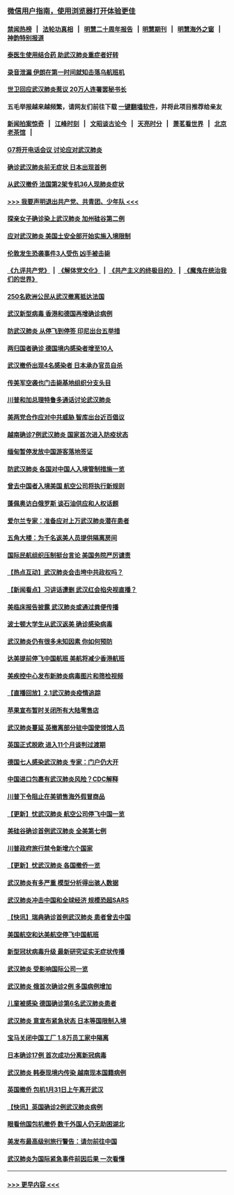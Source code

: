 ### [微信用户指南，使用浏览器打开体验更佳](https://github.com/gfw-breaker/banned-news1/blob/master/indexes/wechat-guide.md?t=0)
#### [禁闻热榜](热点新闻.md?t=0)  &nbsp;&nbsp;|&nbsp;&nbsp; [法轮功真相](https://github.com/gfw-breaker/truth/blob/master/README.md?t=0) &nbsp;&nbsp;|&nbsp;&nbsp; [明慧二十周年报告](https://github.com/gfw-breaker/mh-reports/blob/master/README.md?t=0) &nbsp;&nbsp;|&nbsp;&nbsp;[明慧期刊](https://github.com/gfw-breaker/mh-qikan) &nbsp;&nbsp;|&nbsp;&nbsp; [明慧海外之窗](https://github.com/gfw-breaker/mh-news/blob/master/README.md?t=0) &nbsp;&nbsp;|&nbsp;&nbsp; [神韵特别报道](https://github.com/gfw-breaker/mh-news/blob/master/shenyun.md?t=0)
#### [泰医生使用结合药 助武汉肺炎重症者好转](../pages/nsc418/n11842096.md?t=02040344) 
#### [录音泄漏 伊朗在第一时间就知击落乌航班机](../pages/nsc418/n11842002.md?t=02040344) 
#### [世卫回应武汉肺炎惹议 20万人连署罢秘书长](../pages/nsc418/n11841664.md?t=02040344) 
#### 五毛举报越来越频繁，请网友们前往下载 [一键翻墙软件](https://github.com/gfw-breaker/ssr-accounts)，并将此项目推荐给亲友
#### [新闻拍案惊奇](https://github.com/gfw-breaker/banned-news1/blob/master/pages/link4.md) &nbsp;&nbsp;|&nbsp;&nbsp; [江峰时刻](https://github.com/gfw-breaker/banned-news1/blob/master/pages/link4.md) &nbsp;&nbsp;|&nbsp;&nbsp; [文昭谈古论今](https://github.com/gfw-breaker/banned-news1/blob/master/pages/link4.md) &nbsp;&nbsp;|&nbsp;&nbsp; [天亮时分](https://github.com/gfw-breaker/banned-news1/blob/master/pages/link4.md) &nbsp;&nbsp;|&nbsp;&nbsp; [萧茗看世界](https://github.com/gfw-breaker/banned-news1/blob/master/pages/link4.md) &nbsp;&nbsp;|&nbsp;&nbsp; [北京老茶馆](https://github.com/gfw-breaker/banned-news1/blob/master/pages/link4.md) &nbsp;&nbsp;|&nbsp;&nbsp; 
#### [G7将开电话会议 讨论应对武汉肺炎](../pages/nsc418/n11841658.md?t=02040344) 
#### [确诊武汉肺炎前无症状 日本出现首例](../pages/nsc418/n11841567.md?t=02040344) 
#### [从武汉撤侨 法国第2架专机36人现肺炎症状](../pages/nsc418/n11841382.md?t=02040344) 
#### [>>> 我要声明退出共产党、共青团、少年队 <<<](https://github.com/begood0513/goodnews/blob/master/quit/letter.md) 
#### [探亲女子确诊染上武汉肺炎 加州硅谷第二例](../pages/nsc418/n11839784.md?t=02040344) 
#### [应对武汉肺炎 美国土安全部开始实施入境限制](../pages/nsc418/n11839729.md?t=02040344) 
#### [伦敦发生恐袭事件3人受伤 凶手被击毙](../pages/nsc418/n11839442.md?t=02040344) 
#### [《九评共产党》](https://github.com/begood0513/9ping.md/blob/master/README.md) &nbsp;|&nbsp; [《解体党文化》](../../../../jtdwh.md/blob/master/README.md)  &nbsp;|&nbsp; [《共产主义的终极目的》](../../../../gczydzjmd.md/blob/master/README.md) &nbsp;|&nbsp; [《魔鬼在统治我们的世界》](../../../../mgztzwmdsj.md/blob/master/README.md) 
#### [250名欧洲公民从武汉撤离抵达法国](../pages/nsc418/n11839438.md?t=02040344) 
#### [武汉新型病毒 香港和德国再增确诊病例](../pages/nsc418/n11839381.md?t=02040344) 
#### [防武汉肺炎 从停飞到停签 印尼出台五举措](../pages/nsc418/n11839282.md?t=02040344) 
#### [两归国者确诊 德国境内感染者增至10人](../pages/nsc418/n11839164.md?t=02040344) 
#### [武汉撤侨出现4名感染者 日本承办官员自杀](../pages/nsc418/n11839044.md?t=02040344) 
#### [传美军空袭也门击毙基地组织分支头目](../pages/nsc418/n11839210.md?t=02040344) 
#### [川普和加总理特鲁多通话讨论武汉肺炎](../pages/nsc418/n11839128.md?t=02040344) 
#### [美两党合作应对中共威胁 智库出台近百倡议](../pages/nsc418/n11838437.md?t=02040344) 
#### [越南确诊7例武汉肺炎 国家首次进入防疫状态](../pages/nsc418/n11838860.md?t=02040344) 
#### [缅甸暂停发放中国游客落地签证](../pages/nsc418/n11838730.md?t=02040344) 
#### [防武汉肺炎 各国对中国人入境管制措施一览](../pages/nsc418/n11838726.md?t=02040344) 
#### [曾去中国者入境美国 航空公司将执行新规则](../pages/nsc418/n11838375.md?t=02040344) 
#### [蓬佩奥访白俄罗斯 谈石油供应和人权话题](../pages/nsc418/n11838242.md?t=02040344) 
#### [爱尔兰专家：准备应对上万武汉肺炎潜在患者](../pages/nsc418/n11837978.md?t=02040344) 
#### [五角大楼：为千名返美人员提供隔离房间](../pages/nsc418/n11837831.md?t=02040344) 
#### [国际民航组织压制挺台言论 美国务院严厉谴责](../pages/nsc418/n11837791.md?t=02040344) 
#### [【热点互动】武汉肺炎会击垮中共政权吗？](../pages/nsc418/n11837779.md?t=02040344) 
#### [【新闻看点】习讲话遭删 武汉红会掐央视直播？](../pages/nsc418/n11837573.md?t=02040344) 
#### [美临床报告披露 武汉肺炎或通过粪便传播](../pages/nsc418/n11837626.md?t=02040344) 
#### [波士顿大学生从武汉返美 确诊感染病毒](../pages/nsc418/n11837580.md?t=02040344) 
#### [武汉肺炎仍有很多未知因素 你如何预防](../pages/nsc418/n11837666.md?t=02040344) 
#### [达美提前停飞中国航班 美航将减少香港航班](../pages/nsc418/n11837649.md?t=02040344) 
#### [美疾控中心发布新肺炎病毒图片和筛检视频](../pages/nsc418/n11837491.md?t=02040344) 
#### [【直播回放】2.1武汉肺炎疫情追踪](../pages/nsc418/n11837232.md?t=02040344) 
#### [苹果宣布暂时关闭所有大陆零售店](../pages/nsc418/n11837097.md?t=02040344) 
#### [武汉肺炎蔓延 英撤离部分驻中国使领馆人员](../pages/nsc418/n11837061.md?t=02040344) 
#### [英国正式脱欧 进入11个月谈判过渡期](../pages/nsc418/n11836911.md?t=02040344) 
#### [德国七人感染武汉肺炎 专家：门户仍大开](../pages/nsc418/n11836344.md?t=02040344) 
#### [中国进口包裹有武汉肺炎风险？CDC解释](../pages/nsc418/n11836321.md?t=02040344) 
#### [川普下令阻止在美销售海外假冒商品](../pages/nsc418/n11836261.md?t=02040344) 
#### [【更新】忧武汉肺炎 航空公司停飞中国一览](../pages/nsc418/n11835931.md?t=02040344) 
#### [美硅谷确诊首例武汉肺炎 全美第七例](../pages/nsc418/n11836093.md?t=02040344) 
#### [川普政府旅行禁令新增六个国家](../pages/nsc418/n11836083.md?t=02040344) 
#### [【更新】忧武汉肺炎 各国撤侨一览](../pages/nsc418/n11835673.md?t=02040344) 
#### [武汉肺炎有多严重 模型分析得出骇人数据](../pages/nsc418/n11835829.md?t=02040344) 
#### [武汉肺炎冲击中国和全球经济 规模恐超SARS](../pages/nsc418/n11835652.md?t=02040344) 
#### [【快讯】瑞典确诊首例武汉肺炎 患者曾去中国](../pages/nsc418/n11835675.md?t=02040344) 
#### [美国航空和达美航空停飞中国航班](../pages/nsc418/n11835567.md?t=02040344) 
#### [新型冠状病毒升级 最新研究证实无症状传播](../pages/nsc418/n11835589.md?t=02040344) 
#### [武汉肺炎 受影响国际公司一览](../pages/nsc418/n11835538.md?t=02040344) 
#### [武汉肺炎 俄首次确诊2例 多国病例增加](../pages/nsc418/n11835295.md?t=02040344) 
#### [儿童被感染 德国确诊第6名武汉肺炎患者](../pages/nsc418/n11835338.md?t=02040344) 
#### [武汉肺炎 意宣布紧急状态 日本等国限制入境](../pages/nsc418/n11835062.md?t=02040344) 
#### [宝马关闭中国工厂 1.8万员工家中隔离](../pages/nsc418/n11835128.md?t=02040344) 
#### [日本确诊17例 首次成功分离新冠病毒](../pages/nsc418/n11834975.md?t=02040344) 
#### [武汉肺炎 韩泰现境内传染 越南现本国籍病例](../pages/nsc418/n11834857.md?t=02040344) 
#### [英国撤侨 包机1月31日上午离开武汉](../pages/nsc418/n11834808.md?t=02040344) 
#### [【快讯】英国确诊2例武汉肺炎病例](../pages/nsc418/n11834824.md?t=02040344) 
#### [眼看他国包机撤侨 数千外国人仍无助困湖北](../pages/nsc418/n11834010.md?t=02040344) 
#### [美发布最高级别旅行警告：请勿前往中国](../pages/nsc418/n11834038.md?t=02040344) 
#### [武汉肺炎为国际紧急事件前因后果 一次看懂](../pages/nsc418/n11833893.md?t=02040344) 

----
#### [ >>> 更早内容 <<< ](../indexes/nsc418-earlier.md)
